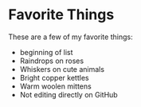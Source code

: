 # Favorite Things

These are a few of my favorite things:

- beginning of list
- Raindrops on roses
- Whiskers on cute animals
- Bright copper kettles
- Warm woolen mittens
- Not editing directly on GitHub

